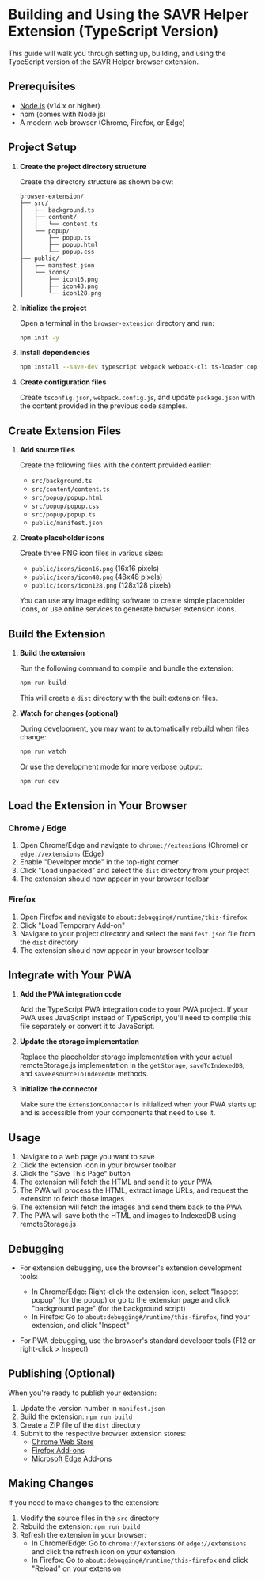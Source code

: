 # Building and Using the SAVR Helper Extension (TypeScript Version)

This guide will walk you through setting up, building, and using the TypeScript version of the SAVR Helper browser extension.

## Prerequisites

- [Node.js](https://nodejs.org/) (v14.x or higher)
- npm (comes with Node.js)
- A modern web browser (Chrome, Firefox, or Edge)

## Project Setup

1. **Create the project directory structure**

   Create the directory structure as shown below:

   ```
   browser-extension/
   ├── src/
   │   ├── background.ts
   │   ├── content/
   │   │   └── content.ts
   │   └── popup/
   │       ├── popup.ts
   │       ├── popup.html
   │       └── popup.css
   ├── public/
   │   ├── manifest.json
   │   └── icons/
   │       ├── icon16.png
   │       ├── icon48.png
   │       └── icon128.png
   ```

2. **Initialize the project**

   Open a terminal in the `browser-extension` directory and run:

   ```bash
   npm init -y
   ```

3. **Install dependencies**

   ```bash
   npm install --save-dev typescript webpack webpack-cli ts-loader copy-webpack-plugin css-loader mini-css-extract-plugin html-webpack-plugin @types/chrome eslint @typescript-eslint/eslint-plugin @typescript-eslint/parser rimraf
   ```

4. **Create configuration files**

   Create `tsconfig.json`, `webpack.config.js`, and update `package.json` with the content provided in the previous code samples.

## Create Extension Files

1. **Add source files**

   Create the following files with the content provided earlier:

   - `src/background.ts`
   - `src/content/content.ts`
   - `src/popup/popup.html`
   - `src/popup/popup.css`
   - `src/popup/popup.ts`
   - `public/manifest.json`

2. **Create placeholder icons**

   Create three PNG icon files in various sizes:

   - `public/icons/icon16.png` (16x16 pixels)
   - `public/icons/icon48.png` (48x48 pixels)
   - `public/icons/icon128.png` (128x128 pixels)

   You can use any image editing software to create simple placeholder icons, or use online services to generate browser extension icons.

## Build the Extension

1. **Build the extension**

   Run the following command to compile and bundle the extension:

   ```bash
   npm run build
   ```

   This will create a `dist` directory with the built extension files.

2. **Watch for changes (optional)**

   During development, you may want to automatically rebuild when files change:

   ```bash
   npm run watch
   ```

   Or use the development mode for more verbose output:

   ```bash
   npm run dev
   ```

## Load the Extension in Your Browser

### Chrome / Edge

1. Open Chrome/Edge and navigate to `chrome://extensions` (Chrome) or `edge://extensions` (Edge)
2. Enable "Developer mode" in the top-right corner
3. Click "Load unpacked" and select the `dist` directory from your project
4. The extension should now appear in your browser toolbar

### Firefox

1. Open Firefox and navigate to `about:debugging#/runtime/this-firefox`
2. Click "Load Temporary Add-on"
3. Navigate to your project directory and select the `manifest.json` file from the `dist` directory
4. The extension should now appear in your browser toolbar

## Integrate with Your PWA

1. **Add the PWA integration code**

   Add the TypeScript PWA integration code to your PWA project. If your PWA uses JavaScript instead of TypeScript, you'll need to compile this file separately or convert it to JavaScript.

2. **Update the storage implementation**

   Replace the placeholder storage implementation with your actual remoteStorage.js implementation in the `getStorage`, `saveToIndexedDB`, and `saveResourceToIndexedDB` methods.

3. **Initialize the connector**

   Make sure the `ExtensionConnector` is initialized when your PWA starts up and is accessible from your components that need to use it.

## Usage

1. Navigate to a web page you want to save
2. Click the extension icon in your browser toolbar
3. Click the "Save This Page" button
4. The extension will fetch the HTML and send it to your PWA
5. The PWA will process the HTML, extract image URLs, and request the extension to fetch those images
6. The extension will fetch the images and send them back to the PWA
7. The PWA will save both the HTML and images to IndexedDB using remoteStorage.js

## Debugging

- For extension debugging, use the browser's extension development tools:

  - In Chrome/Edge: Right-click the extension icon, select "Inspect popup" (for the popup) or go to the extension page and click "background page" (for the background script)
  - In Firefox: Go to `about:debugging#/runtime/this-firefox`, find your extension, and click "Inspect"

- For PWA debugging, use the browser's standard developer tools (F12 or right-click > Inspect)

## Publishing (Optional)

When you're ready to publish your extension:

1. Update the version number in `manifest.json`
2. Build the extension: `npm run build`
3. Create a ZIP file of the `dist` directory
4. Submit to the respective browser extension stores:
   - [Chrome Web Store](https://chrome.google.com/webstore/devconsole/)
   - [Firefox Add-ons](https://addons.mozilla.org/developers/)
   - [Microsoft Edge Add-ons](https://developer.microsoft.com/microsoft-edge/extensions/)

## Making Changes

If you need to make changes to the extension:

1. Modify the source files in the `src` directory
2. Rebuild the extension: `npm run build`
3. Refresh the extension in your browser:
   - In Chrome/Edge: Go to `chrome://extensions` or `edge://extensions` and click the refresh icon on your extension
   - In Firefox: Go to `about:debugging#/runtime/this-firefox` and click "Reload" on your extension
